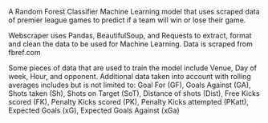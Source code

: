 A Random Forest Classifier Machine Learning model that uses scraped data of premier league games to predict if a team will win or lose their game. 

Webscraper uses Pandas, BeautifulSoup, and Requests to extract, format and clean the data to be used for Machine Learning. Data is scraped from fbref.com

Some pieces of data that are used to train the model include Venue, Day of week, Hour, and opponent. Additional data taken into account with rolling averages includes but is not limited to: Goal For (GF), Goals Against (GA), Shots taken (Sh), Shots on Target (SoT), Distance of shots (Dist), Free Kicks scored (FK), Penalty Kicks scored (PK), Penalty Kicks attempted (PKatt), Expected Goals (xG), Expected Goals Against (xGa)